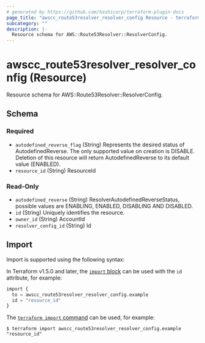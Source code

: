 ```yaml
---
# generated by https://github.com/hashicorp/terraform-plugin-docs
page_title: "awscc_route53resolver_resolver_config Resource - terraform-provider-awscc"
subcategory: ""
description: |-
  Resource schema for AWS::Route53Resolver::ResolverConfig.
---
```


# awscc_route53resolver_resolver_config (Resource)

Resource schema for AWS::Route53Resolver::ResolverConfig.



<!-- schema generated by tfplugindocs -->
## Schema

### Required

- `autodefined_reverse_flag` (String) Represents the desired status of AutodefinedReverse. The only supported value on creation is DISABLE. Deletion of this resource will return AutodefinedReverse to its default value (ENABLED).
- `resource_id` (String) ResourceId

### Read-Only

- `autodefined_reverse` (String) ResolverAutodefinedReverseStatus, possible values are ENABLING, ENABLED, DISABLING AND DISABLED.
- `id` (String) Uniquely identifies the resource.
- `owner_id` (String) AccountId
- `resolver_config_id` (String) Id

## Import

Import is supported using the following syntax:

In Terraform v1.5.0 and later, the [`import` block](https://developer.hashicorp.com/terraform/language/import) can be used with the `id` attribute, for example:

```terraform
import {
  to = awscc_route53resolver_resolver_config.example
  id = "resource_id"
}
```

The [`terraform import` command](https://developer.hashicorp.com/terraform/cli/commands/import) can be used, for example:

```shell
$ terraform import awscc_route53resolver_resolver_config.example "resource_id"
```
